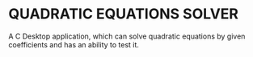 # QUADRATIC EQUATIONS SOLVER

A C Desktop application, which can solve quadratic equations by given coefficients and has an ability to test it.
